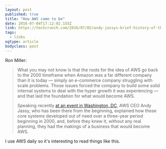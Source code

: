 ```yaml
---
layout: post 
published: true 
title: "How AWS came to be" 
date: 2016-07-04T17:12:02.155Z 
link: https://techcrunch.com/2016/07/02/andy-jassys-brief-history-of-the-genesis-of-aws/ 
tags:
  - links
ogtype: article 
bodyclass: post 
---
```


Ron Miller:

> What you may not know is that the roots for the idea of AWS go back to the 2000 timeframe when Amazon was a far different company than it is today — simply an e-commerce company struggling with scale problems. Those issues forced the company to build some solid internal systems to deal with the hyper growth it was experiencing — and that laid the foundation for what would become AWS.
> 
> Speaking recently [at an event in Washington, DC](https://live.awsevents.com/?mkt_tok=eyJpIjoiWkdGak1EVTNaRGs0TmpOaiIsInQiOiJQK2hCZG1qd1h6bkxZV2YxUGtYTkx5N2N2SEpjN3MyRUN4T2dqeFk0ZUJMVGJoWVFGUEdaQTRKMnlcLytlQzNiT2xMNHBVTGNubUFVSlllR1ZqeGU4bytUT0UybHJ5ZlB0RFwveWpSZXpyc044PSJ9), AWS CEO Andy Jassy, who has been there from the beginning, explained how these core systems developed out of need over a three-year period beginning in 2000, and, before they knew it, without any real planning, they had the makings of a business that would become AWS.

I use AWS daily so it's interesting to read things like this.
